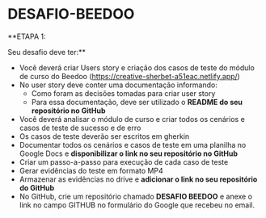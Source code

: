 # DESAFIO-BEEDOO

**ETAPA 1: 

Seu desafio deve ter:**

- Você deverá criar Users story e criação dos casos de teste do módulo de curso do Beedoo (https://creative-sherbet-a51eac.netlify.app/)
- No user story deve conter uma documentação informando:
    - Como foram as decisões tomadas para criar user story
    - Para essa documentação, deve ser utilizado o **README do seu repositório no GitHub**
- Você deverá analisar o módulo de curso e criar todos os cenários e casos de teste de sucesso e de erro
- Os casos de teste deverão ser escritos em gherkin
- Documentar todos os cenários e casos de teste em uma planilha no Google Docs e **disponibilizar o link no seu repositório no GitHub**
- Criar um passo-a-passo para execução de cada caso de teste
- Gerar evidências do teste em formato MP4
- Armazenar as evidências no drive e **adicionar o link no seu repositório do GitHub**
- No GitHub, crie um repositório chamado **DESAFIO BEEDOO** e anexe o link no campo GITHUB no formulário do Google que recebeu no email.
